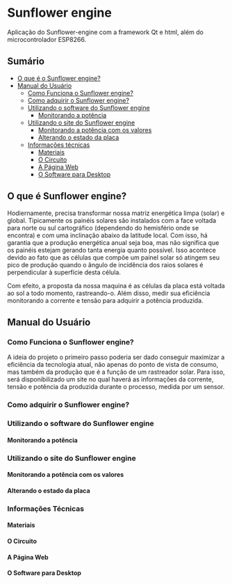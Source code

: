 # Sunflower engine
Aplicação do Sunflower-engine com a framework Qt e html, além do microcontrolador ESP8266.
## Sumário
* [O que é o Sunflower engine?](https://github.com/scarletalex/sunflower-engine/blob/master/README.md#o-que-%C3%A9-sunflower-engine)
* [Manual do Usuário](https://github.com/scarletalex/Girassol/blob/master/README.md#manual-do-usu%C3%A1rio)
  * [Como Funciona o Sunflower engine?](https://github.com/scarletalex/Girassol/blob/master/README.md#como-funciona-o-girassol)
  * [Como adquirir o Sunflower engine?](https://github.com/scarletalex/Girassol/blob/master/README.md#como-adquirir-o-girassol)
  * [Utilizando o software do Sunflower engine](https://github.com/scarletalex/Girassol/blob/master/README.md#utilizando-o-software-do-girassol)
    * [Monitorando a potência](https://github.com/scarletalex/Girassol/blob/master/README.md#monitorando-a-pot%C3%AAncia)
  * [Utilizando o site do Sunflower engine](https://github.com/scarletalex/Girassol/blob/master/README.md#utilizando-o-site-do-girassol)
    * [Monitorando a potência com os valores](https://github.com/scarletalex/Girassol/blob/master/README.md#alterando-o-estado-da-placa)
    * [Alterando o estado da placa](https://github.com/scarletalex/Girassol/blob/master/README.md#alterando-o-estado-da-placa)
  * [Informações técnicas](https://github.com/scarletalex/Girassol/blob/master/README.md#informa%C3%A7%C3%B5es-t%C3%A9cnicas)
    * [Materiais](https://github.com/scarletalex/Girassol/blob/master/README.md#materiais)
    * [O Circuito](https://github.com/scarletalex/Girassol/blob/master/README.md#o-circuito)
    * [A Página Web](https://github.com/scarletalex/Girassol/blob/master/README.md#a-p%C3%A1gina-web)
    * [O Software para Desktop](https://github.com/scarletalex/Girassol/blob/master/README.md#o-software-para-desktop)
    
## O que é Sunflower engine?

Hodiernamente, precisa transformar nossa matriz energética limpa (solar) e global. Tipicamente os painéis solares são instalados com a face voltada para norte ou sul cartográfico (dependendo do hemisfério onde se encontra) e com uma inclinação abaixo da latitude local. Com isso, há garantia que a produção energética anual seja boa, mas não significa que os painéis estejam gerando tanta energia quanto possível. Isso acontece devido ao fato que as células que compõe um painel solar só atingem seu pico de produção quando o ângulo de incidência dos raios solares é perpendicular à superfície desta célula. 

Com efeito, a proposta da nossa maquina é as células da placa está voltada ao sol a todo momento, rastreando-o. Além disso, medir sua eficiência monitorando a corrente e tensão para adquirir a potência produzida.

## Manual do Usuário

### Como Funciona o Sunflower engine?

A ideia do projeto o primeiro passo poderia ser dado conseguir maximizar a eficiência da tecnologia atual, não apenas do ponto de vista de consumo, mas também da produção que é a função de um rastreador solar. 
Para isso, será disponibilizado um site no qual haverá as informações da corrente, tensão e potência da produzida durante o processo, medida por um sensor. 

### Como adquirir o Sunflower engine?

### Utilizando o software do Sunflower engine

#### Monitorando a potência

### Utilizando o site do Sunflower engine

#### Monitorando a potência com os valores

#### Alterando o estado da placa

### Informações Técnicas

#### Materiais

#### O Circuito

#### A Página Web

#### O Software para Desktop

